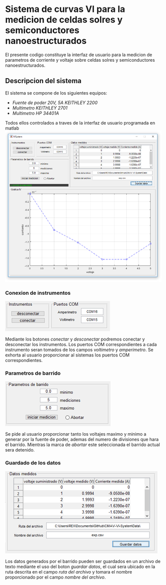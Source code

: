 # Sistema de curvas VI para la medicion de celdas solres y semiconductores nanoestructurados
El presente codigo constituye la interfaz de usuario para la medicion de parametros de corriente y voltaje sobre celdas solres y semiconductores nanoestructurados.

## Descripcion del sistema
El sistema se compone de los siguientes equipos:
* _Fuente de poder 20V, 5A KEITHLEY 2200_
* _Multimetro KEITHLEY 2701_
* _Multimetro HP 34401A_

Todos ellos controlados a traves de la interfaz de usuario programada en matlab
![](https://github.com/NinoRataDeCMasMas/CIMAV-VI-System/blob/master/images/GUI.png)

### Conexion de instrumentos 
![](https://github.com/NinoRataDeCMasMas/CIMAV-VI-System/blob/master/images/instrumentsAndComs.png)

Mediante los botones _conectar_ y _desconectar_ podremos conectar y desconectar los instrumentos. Los puertos COM correspondientes a cada instrumento seran tomados de los campos _voltimetro_ y _amperimetro_. Se exhorta al usuario proporcionar al sistemas los puertos COM correspondientes.

### Parametros de barrido
![](https://github.com/NinoRataDeCMasMas/CIMAV-VI-System/blob/master/images/sweep.png)

Se pide al usuario proporcionar tanto los voltajes maximo y minimo a generar por la fuente de poder, ademas del numero de divisiones que hara el barrido. Mientras la marca de _abortar_ este seleccionada el barrido actual sera detenido.

### Guardado de los datos
![](https://github.com/NinoRataDeCMasMas/CIMAV-VI-System/blob/master/images/dataValues.png)

Los datos generados por el barrido pueden ser guardados en un archivo de texto mediante el uso del boton _guardar datos_, el cual sera ubicado en la ruta descrita en el campo _ruta del archivo_ y tomara el nombre proporcionado por el campo _nombre del archivo_.
